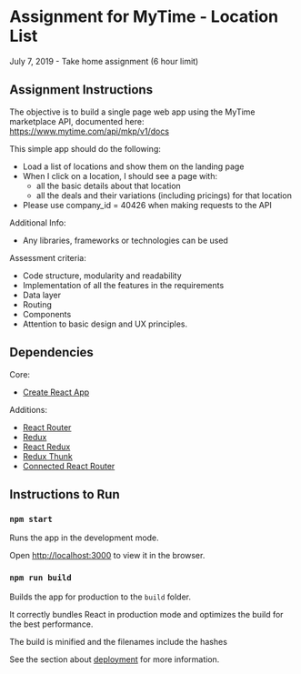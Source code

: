 # Assignment for MyTime - Location List

July 7, 2019 - Take home assignment (6 hour limit)

## Assignment Instructions

The objective is to build a single page web app using the MyTime marketplace API, documented here: https://www.mytime.com/api/mkp/v1/docs

This simple app should do the following:
* Load a list of locations and show them on the landing page
* When I click on a location, I should see a page with:
  * all the basic details about that location
  * all the deals and their variations (including pricings) for that location
* Please use company_id = 40426 when making requests to the API

Additional Info:
* Any libraries, frameworks or technologies can be used

Assessment criteria:
* Code structure, modularity and readability
* Implementation of all the features in the requirements
* Data layer
* Routing
* Components
* Attention to basic design and UX principles.

## Dependencies
Core: 
* [Create React App](https://github.com/facebook/create-react-app)

Additions:
* [React Router](https://github.com/ReactTraining/react-router)
* [Redux](https://github.com/reduxjs/redux)
* [React Redux](https://github.com/reduxjs/react-redux)
* [Redux Thunk](https://github.com/reduxjs/redux-thunk)
* [Connected React Router](https://github.com/supasate/connected-react-router)

## Instructions to Run

### `npm start`

Runs the app in the development mode.

Open [http://localhost:3000](http://localhost:3000) to view it in the browser.

### `npm run build`

Builds the app for production to the `build` folder.

It correctly bundles React in production mode and optimizes the build for the best performance.

The build is minified and the filenames include the hashes

See the section about [deployment](https://facebook.github.io/create-react-app/docs/deployment) for more information.
